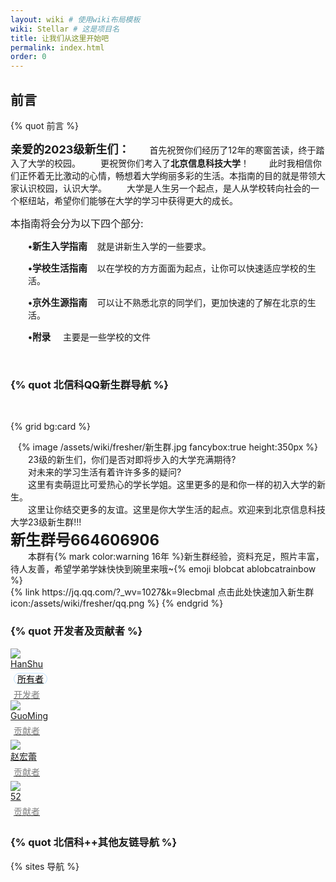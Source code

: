 ```yaml
---
layout: wiki # 使用wiki布局模板
wiki: Stellar # 这是项目名
title: 让我们从这里开始吧
permalink: index.html
order: 0
---
```



## 前言
{% quot 前言 %}

<font size=4>**亲爱的2023级新生们：**</font>
<font>&emsp;&emsp;首先祝贺你们经历了12年的寒窗苦读，终于踏入了大学的校园。
    &emsp;&emsp;更祝贺你们考入了**北京信息科技大学**！
    &emsp;&emsp;此时我相信你们正怀着无比激动的心情，畅想着大学绚丽多彩的生活。本指南的目的就是带领大家认识校园，认识大学。
    &emsp;&emsp;大学是人生另一个起点，是人从学校转向社会的一个枢纽站，希望你们能够在大学的学习中获得更大的成长。</font>

<p class=MsoNormal><span style='font-size:12pt'>本指南将会分为以下四个部分<span lang=EN-US>:</span></span></p>
<p class=MsoNormal style='margin-left:21.0pt'><b><span lang=EN-US style='font-size:11.0pt'>&#8226;</span></b><b><span
            style='font-size:11.0pt'>新生入学指南</span></b><span lang=EN-US>&nbsp;&nbsp;&nbsp; </span>就是讲新生入学的一些要求。</p>
<p class=MsoNormal style='margin-left:21.0pt'><b><span lang=EN-US style='font-size:11.0pt'>&#8226;</span></b><b><span
            style='font-size:11.0pt'>学校生活指南</span></b><span lang=EN-US>&nbsp;&nbsp;&nbsp;
    </span>以在学校的方方面面为起点，让你可以快速适应学校的生活。</p>
<p class=MsoNormal style='margin-left:21.0pt'><b><span lang=EN-US style='font-size:11.0pt'>&#8226;</span></b><b><span
            style='font-size:11.0pt'>京外生源指南</span></b><span lang=EN-US>&nbsp;&nbsp;&nbsp;
    </span>可以让不熟悉北京的同学们，更加快速的了解在北京的生活。</p>
<p class=MsoNormal style='margin-left:21.0pt'><b><span lang=EN-US style='font-size:11.0pt'>&#8226;</span></b><b><span
            style='font-size:11.0pt'>附录</span></b><span lang=EN-US>&nbsp;&nbsp;&nbsp;&nbsp; </span>主要是一些学校的文件</p>

</br>

###  

### {% quot 北信科QQ新生群导航 %}
</br>
<!-- [{% quot 点击此处快速加入新生群 icon:qq %}](https://jq.qq.com/?_wv=1027&k=9lecbmaI) -->

{% grid bg:card %}
<!-- cell left -->
<center>{% image /assets/wiki/fresher/新生群.jpg fancybox:true height:350px %}</center>
<!-- cell right -->
<left>
    &emsp;&emsp;23级的新生们，你们是否对即将步入的大学充满期待?</br>&emsp;&emsp;对未来的学习生活有着许许多多的疑问?</br>&emsp;&emsp;这里有卖萌逗比可爱热心的学长学姐。这里更多的是和你一样的初入大学的新生。</br>&emsp;&emsp;这里让你结交更多的友谊。这里是你大学生活的起点。欢迎来到北京信息科技大学23级新生群!!!</br>
    <font size=5><b>新生群号664606906</b></font>
    </br>&emsp;&emsp;本群有{% mark color:warning 16年 %}新生群经验，资料充足，照片丰富，待人友善，希望学弟学妹快快到碗里来哦~{% emoji blobcat ablobcatrainbow %}</br>{% link https://jq.qq.com/?_wv=1027&k=9lecbmaI 点击此处快速加入新生群 icon:/assets/wiki/fresher/qq.png %}
</left>
{% endgrid %}



### {% quot 开发者及贡献者 %}

<div class="tag-plugin users-wrap">
    <!-- <div class="stellar-friends-api" api="https://api.vlts.cc/output_data/v2/xaoxuu/friends"> -->
        <div class="group-body">
            <div class="user-card"><a class="card-link" target="_blank" rel="external nofollow noopener noreferrer"
                    href="https://me.xn--vuq01fsfz80dj9cl05amqh.tech/"><img
                        src="/assets/wiki/icon/hanshu.jpg"
                        onerror="javascript:this.src='https://gcore.jsdelivr.net/gh/cdn-x/placeholder@1.0.4/avatar/round/3442075.svg';">
                    <div class="name"><span>HanShu</span></div>
                    <div class="hidden text-xs leading-[18px] sm:inline-flex" style="padding:5px;"><span class="color-box-border-info font-medium capitalize ml-1 rounded-xl border px-[7px]" style="color:black;border:1.5px solid #bee0ff;border-radius:10px;padding:0px 5px;">所有者</span></div><span class="color-box-border-info font-medium capitalize ml-1 rounded-xl border px-[7px]" style="color:grey;padding:0px 5px;">开发者</span>
                </a></div>
            <div class="user-card"><a class="card-link" target="_blank" rel="external nofollow noopener noreferrer"
                    href="/assets/wiki/fresher/chatroom/机电学院.png"><img src="/assets/wiki/icon/guoming.jpg"
                        onerror="javascript:this.src='https://gcore.jsdelivr.net/gh/cdn-x/placeholder@1.0.4/avatar/round/3442075.svg';">
                    <div class="name"><span>GuoMing</span></div>
                    <div class="hidden text-xs leading-[18px] sm:inline-flex" style="padding:5px;"><span class="color-box-border-info font-medium capitalize ml-1 rounded-xl border px-[7px]" style="color:grey;">贡献者</span></div>
                </a></div>
            <div class="user-card"><a class="card-link" target="_blank" rel="external nofollow noopener noreferrer"
                    href="/assets/wiki/icon/zhaohonglei2.jpg"><img src="/assets/wiki/icon/zhaohonglei.jpg"
                        onerror="javascript:this.src='https://gcore.jsdelivr.net/gh/cdn-x/placeholder@1.0.4/avatar/round/3442075.svg';">
                    <div class="name"><span>赵宏蕾</span></div>
                    <div class="hidden text-xs leading-[18px] sm:inline-flex" style="padding:5px;"><span class="color-box-border-info font-medium capitalize ml-1 rounded-xl border px-[7px]" style="color:grey;">贡献者</span></div>
                </a></div>
            <div class="user-card"><a class="card-link" target="_blank" rel="external nofollow noopener noreferrer"
                    href="/assets/wiki/icon/wuye2.jpg"><img src="/assets/wiki/icon/wuye.jpg"
                        onerror="javascript:this.src='https://gcore.jsdelivr.net/gh/cdn-x/placeholder@1.0.4/avatar/round/3442075.svg';">
                    <div class="name"><span>52</span></div>
                    <div class="hidden text-xs leading-[18px] sm:inline-flex" style="padding:5px;"><span class="color-box-border-info font-medium capitalize ml-1 rounded-xl border px-[7px]" style="color:grey;">贡献者</span></div>
                </a></div>
        </div>
    <!-- </div> -->
</div>





### {% quot 北信科++其他友链导航 %}
<!-- {% link /group 北信科群组导航 icon:/assets/wiki/icon/like.png %} -->
<!-- {% link https://www.bistu.edu.cn/ 北京信息科技大学官网 icon:/assets/wiki/fresher/caiselogo.png %}
{% link https://zhaosheng.bistu.edu.cn/ 本科生招生网 %} -->
<!-- {% link https://xaoxuu.com/wiki/stellar/ 本指南使用主题 %} -->

{% sites 导航 %}